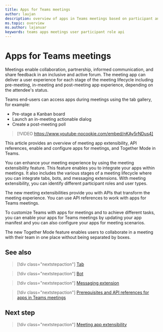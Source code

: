 ```yaml
---
title: Apps for Teams meetings 
author: laujan
description: overview of apps in Teams meetings based on participant and user role
ms.topic: overview
ms.author: lajanuar
keywords: teams apps meetings user participant role api  
---
```


# Apps for Teams meetings

Meetings enable collaboration, partnership, informed communication, and share feedback in an inclusive and active forum. The meeting app can deliver a user experience for each stage of the meeting lifecycle including pre-meeting, in-meeting and post-meeting app experience, depending on the attendee's status.

Teams end-users can access apps during meetings using the tab gallery, for example:

* Pre-stage a Kanban board
* Launch an in-meeting actionable dialog
* Create a post-meeting poll

> [!VIDEO https://www.youtube-nocookie.com/embed/nKAy5rNDus4]

This article provides an overview of meeting app extensibility, API references, enable and configure apps for meetings, and Together Mode in Teams.

You can enhance your meeting experience by using the meeting extensibility feature. This feature enables you to integrate your apps within meetings. It also includes the various stages of a meeting lifecycle where you can integrate tabs, bots, and messaging extensions. With meeting extensibility, you can identify different participant roles and user types.

The new meeting extensibilities provide you with APIs that transform the meeting experience. You can use API references to work with apps for Teams meetings.

To customize Teams with apps for meetings and to achieve different tasks, you can enable your apps for Teams meetings by updating your app manifest and you can also configure your apps for meeting scenarios.

The new Together Mode feature enables users to collaborate in a meeting with their team in one place without being separated by boxes.

## See also

> [!div class="nextstepaction"]
> [Tab](../tabs/what-are-tabs.md#how-do-tabs-work)

> [!div class="nextstepaction"]
> [Bot](../bots/what-are-bots.md)

> [!div class="nextstepaction"]
> [Messaging extension](../messaging-extensions/what-are-messaging-extensions.md)

> [!div class="nextstepaction"]
> [Prerequisites and API references for apps in Teams meetings](create-apps-for-teams-meetings.md)

## Next step

> [!div class="nextstepaction"]
> [Meeting app extensibility](meeting-app-extensibility.md)
